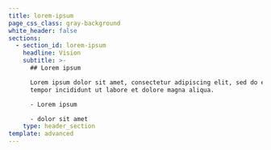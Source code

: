 ```yaml
---
title: lorem-ipsum
page_css_class: gray-background
white_header: false
sections:
  - section_id: lorem-ipsum
    headline: Vision
    subtitle: >-
      ## Lorem ipsum

      Lorem ipsum dolor sit amet, consectetur adipiscing elit, sed do eiusmod
      tempor incididunt ut labore et dolore magna aliqua.

      - Lorem ipsum

      - dolor sit amet
    type: header_section
template: advanced
---
```

